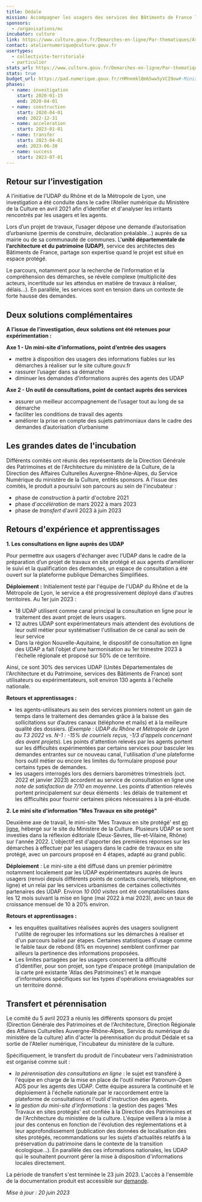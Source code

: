 ```yaml
---
title: Dédale
mission: Accompagner les usagers des services des Bâtiments de France lors de travaux en espace protégé
sponsors:
  - /organisations/mc
incubator: culture
link: https://www.culture.gouv.fr/Demarches-en-ligne/Par-thematiques/Architecture/Mes-travaux-en-site-protege/A-propos
contact: ateliernumerique@culture.gouv.fr
usertypes:
  - collectivite-territoriale
  - particulier
stats_url: https://www.culture.gouv.fr/Demarches-en-ligne/Par-thematiques/Architecture/Mes-travaux-en-site-protege/A-propos
stats: true
budget_url: https://pad.numerique.gouv.fr/rHMnemklQm6Sww5yVCI9ow#-Minist%C3%A8re-de-la-culture-atelier-num%C3%A9rique
phases:
  - name: investigation
    start: 2020-01-15
    end: 2020-04-01
  - name: construction
    start: 2020-04-01
    end: 2022-12-31
  - name: acceleration
    start: 2023-01-01
  - name: transfer
    start: 2023-04-01
    end: 2023-06-30
  - name: success
    start: 2023-07-01
---
```

## **Retour sur l’investigation**

A l’initiative de l’UDAP du Rhône et de la Métropole de Lyon, une investigation a été conduite dans le cadre l’Atelier numérique du Ministère de la Culture en avril 2021 afin d’identifier et d'analyser les irritants rencontrés par les usagers et les agents.

Lors d’un projet de travaux, l’usager dépose une demande d’autorisation d’urbanisme (permis de construire, déclaration préalable…) auprès de sa mairie ou de sa communauté de communes. L'**unité départementale de l’architecture et du patrimoine (UDAP)**, service des architectes des Bâtiments de France, partage son expertise quand le projet est situé en espace protégé.

Le parcours, notamment pour la recherche de l’information et la compréhension des démarches, se révèle  complexe (multiplicité des acteurs, incertitude sur les attendus en matière de travaux à réaliser, délais...). En parallèle, les services sont en tension dans un contexte de forte hausse des demandes.

## **Deux solutions complémentaires**

**A l’issue de l’investigation, deux solutions ont été retenues pour expérimentation :**

**Axe 1 - Un mini-site d’informations, point d’entrée des usagers** 

* mettre à disposition des usagers des informations fiables sur les démarches à réaliser sur le site culture.gouv.fr
* rassurer l’usager dans sa démarche
* diminuer les demandes d’informations auprès des agents des UDAP

**Axe 2 - Un outil de consultations, point de contact auprès des services** 

* assurer un meilleur accompagnement de l’usager tout au long de sa démarche
* faciliter les conditions de travail des agents
* améliorer la prise en compte des sujets patrimoniaux dans le cadre des demandes d’autorisation d’urbanisme

## **Les grandes dates de l'incubation** 

Différents comités ont réunis des représentants de la Direction Générale des Patrimoines et de l'Architecture du ministère de la Culture, de la Direction des Affaires Culturelles Auvergne-Rhône-Alpes, du Service Numérique du ministère de la Culture, entités sponsors. A l'issue des comités, le produit a poursuivi son parcours au sein de l'incubateur : 

* phase de *construction* à partir d'octobre 2021 
* phase d'*accélération* de mars 2022 à mars 2023 
* phase de *transfert* d'avril 2023 à juin 2023

## **Retours d'expérience et apprentissages**

**1. Les consultations en ligne auprès des UDAP**  

Pour permettre aux usagers d'échanger avec l’UDAP dans le cadre de la préparation d’un projet de travaux en site protégé et aux agents d'améliorer le suivi et la qualification des demandes, un espace de consultation a été ouvert sur la plateforme publique Démarches Simplifiées.

**Déploiement :** Initialement testé par l'équipe de l'UDAP du Rhône et de la Métropole de Lyon, le service a été progressivement déployé dans d'autres territoires. Au 1er juin 2023 :

* 18 UDAP utilisent comme canal principal la consultation en ligne pour le traitement des avant projet de leurs usagers. 
* 12 autres UDAP sont expérimentateurs mais attendent des évolutions de leur outil métier pour systématiser l'utilisation de ce canal au sein de leur service 
* Dans la région Nouvelle-Aquitaine, le dispositif de consultation en ligne des UDAP a fait l'objet d'une harmonisation au 1er trimestre 2023 à l'échelle régionale et proposé sur 50% de ce territoire. 

Ainsi, ce sont 30% des services UDAP (Unités Départementales de l'Architecture et du Patrimoine, services des Bâtiments de France) sont utilisateurs ou expérimentateurs, soit environ 130 agents à l'échelle nationale. 

**Retours et apprentissages :** 

* les agents-utilisateurs au sein des services pionniers notent un gain de temps dans le traitement des demandes grâce à la baisse des sollicitations sur d’autres canaux (téléphone et mails) et à la meilleure qualité des dossiers. (*Exemple : UDAP du Rhône et Métropole de Lyon au T3 2022 vs. N-1 : -15% de courriels reçus, -1/3 d'appels concernant des avant projets*). Les points d'attention relevés par les agents portent sur les difficultés expérimentées par certains services pour basculer les demandes entrantes sur ce nouveau canal, l'utilisation d'une plateforme hors outil métier ou encore les limites du formulaire proposé pour certains types de demandes.
* les  usagers interrogés lors des  derniers baromètres trimestriels (oct. 2022 et janvier 2023) accordent au service de consultation en ligne une *note de satisfaction de 7/10 en moyenne*. Les points d'attention relevés portent principalement sur deux éléments : les délais de traitement et les difficultés pour fournir certaines pièces nécessaires à la pré-étude. 

**2. Le mini site d'information "Mes Travaux en site protégé"** 

Deuxième axe de travail, le mini-site 'Mes Travaux en site protégé' est [en ligne](https://www.culture.gouv.fr/Demarches-en-ligne/Par-thematiques/Architecture/Mes-travaux-en-secteur-protege), hébergé sur le site du Ministère de la Culture. Plusieurs UDAP se sont investies dans la réflexion éditoriale (Deux-Sèvres, Ille-et-Vilaine, Rhône) sur l'année 2022. L'objectif est d'apporter des premières réponses sur les démarches à effectuer par les usagers dans le cadre de travaux en site protégé, avec un parcours proposé en 4 étapes, adapté au grand public. 

**Déploiement** : Le mini-site a été diffusé dans un premier périmètre notamment localement par les UDAP expérimentateurs auprès de leurs usagers (renvoi depuis différents points de contacts courriels, téléphone, en ligne) et un relai par les services urbanismes de certaines collectivités partenaires des UDAP. Environ *10 000 visites* ont été comptabilisées dans les 12 mois suivant la mise en ligne (mai 2022 à mai 2023), avec un taux de croissance mensuel de 10 à 20% environ. 

**Retours et apprentissages :** 

* les enquêtes qualitatives réalisées auprès des usagers soulignent l'utilité de regrouper les informations sur les démarches à réaliser et d'un parcours balisé par étapes. Certaines statistiques d'usage comme le faible taux de rebond (8% en moyenne) semblent confirmer par ailleurs la pertinence des informations proposées. 
* Les limites partagées par les usagers concernent la difficulté d'identifier, pour son projet, son type d'espace protégé (manipulation de la carte pré existante 'Atlas des Patrimoines') et le manque d'informations spécifiques sur les types d'opérations envisageables sur un territoire donné. 

## Transfert et pérennisation 

Le comité du 5 avril 2023 a réunis les différents sponsors du projet (Direction Générale des Patrimoines et de l'Architecture, Direction Régionale des Affaires Culturelles Auvergne-Rhône-Alpes, Service du numérique du ministère de la culture) afin d'acter la pérennisation du produit Dédale et sa sortie de l'Atelier numérique, l'incubateur du ministère de la culture. 

Spécifiquement, le transfert du produit de l'incubateur vers l'administration est organisé comme suit : 

* *la pérennisation des consultations en ligne* : le sujet est transféré à l'équipe en charge de la mise en place de l'outil métier Patronum-Open ADS pour les agents des UDAP. Cette équipe assurera la continuité et le déploiement à l'échelle nationale par le raccordement entre la plateforme de consultations et l'outil d'instruction des agents.  
* *la gestion du mini-site d'informations* : la gestion des pages 'Mes Travaux en sites protégés' est confiée à la Direction des Patrimoines et de l'Architecture du ministère de la culture. L'équipe veillera à la mise à jour des contenus en fonction de l'évolution des réglementations et à leur approfondissement (publication des données de localisation des sites protégés, recommandations sur les sujets d'actualités relatifs à la préservation du patrimoine dans le contexte de la transition écologique...). En parallèle des ces informations nationales, les UDAP qui le souhaitent pourront gérer la mise à disposition d'informations locales directement. 

La période de transfert s'est terminée le 23 juin 2023. L'accès à l'ensemble de la documentation produit est accessible sur [demande](mailto:ateliernumerique.snum@culture.gouv.fr). 

*Mise à jour : 20 juin 2023*
